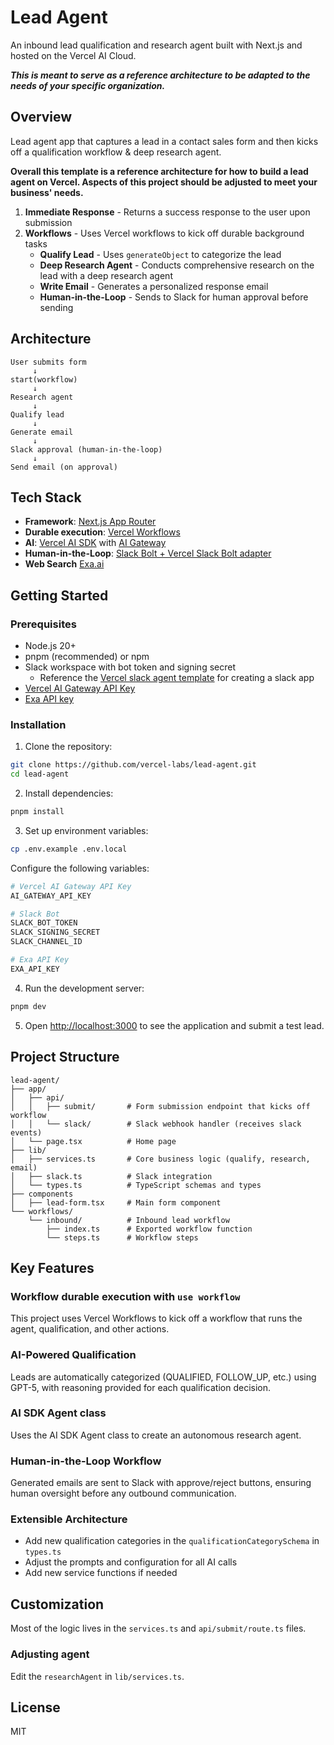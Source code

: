 # Lead Agent

An inbound lead qualification and research agent built with Next.js and hosted on the Vercel AI Cloud.

**_This is meant to serve as a reference architecture to be adapted to the needs of your specific organization._**

## Overview

Lead agent app that captures a lead in a contact sales form and then kicks off a qualification workflow & deep research agent.

**Overall this template is a reference architecture for how to build a lead agent on Vercel. Aspects of this project should be adjusted to meet your business' needs.**

1. **Immediate Response** - Returns a success response to the user upon submission
2. **Workflows** - Uses Vercel workflows to kick off durable background tasks
   - **Qualify Lead** - Uses `generateObject` to categorize the lead
   - **Deep Research Agent** - Conducts comprehensive research on the lead with a deep research agent
   - **Write Email** - Generates a personalized response email
   - **Human-in-the-Loop** - Sends to Slack for human approval before sending

## Architecture

```
User submits form
     ↓
start(workflow)
     ↓
Research agent
     ↓
Qualify lead
     ↓
Generate email
     ↓
Slack approval (human-in-the-loop)
     ↓
Send email (on approval)
```

## Tech Stack

- **Framework**: [Next.js App Router](https://nextjs.org)
- **Durable execution**: [Vercel Workflows](http://useworkflow.dev/)
- **AI**: [Vercel AI SDK](https://ai-sdk.dev/) with [AI Gateway](https://vercel.com/ai-gateway)
- **Human-in-the-Loop**: [Slack Bolt + Vercel Slack Bolt adapter](https://vercel.com/templates/ai/slack-agent-template)
- **Web Search** [Exa.ai](https://exa.ai/)

## Getting Started

### Prerequisites

- Node.js 20+
- pnpm (recommended) or npm
- Slack workspace with bot token and signing secret
  - Reference the [Vercel slack agent template](https://github.com/vercel-partner-solutions/slack-agent-template) for creating a slack app
- [Vercel AI Gateway API Key](https://vercel.com/d?to=%2F%5Bteam%5D%2F%7E%2Fai%2Fapi-keys%3Futm_source%3Dai_gateway_landing_page&title=Get+an+API+Key)
- [Exa API key](https://exa.ai/)

### Installation

1. Clone the repository:

```bash
git clone https://github.com/vercel-labs/lead-agent.git
cd lead-agent
```

2. Install dependencies:

```bash
pnpm install
```

3. Set up environment variables:

```bash
cp .env.example .env.local
```

Configure the following variables:

```bash
# Vercel AI Gateway API Key
AI_GATEWAY_API_KEY

# Slack Bot
SLACK_BOT_TOKEN
SLACK_SIGNING_SECRET
SLACK_CHANNEL_ID

# Exa API Key
EXA_API_KEY
```

4. Run the development server:

```bash
pnpm dev
```

5. Open [http://localhost:3000](http://localhost:3000) to see the application and submit a test lead.

## Project Structure

```
lead-agent/
├── app/
│   ├── api/
│   │   ├── submit/       # Form submission endpoint that kicks off workflow
│   │   └── slack/        # Slack webhook handler (receives slack events)
│   └── page.tsx          # Home page
├── lib/
│   ├── services.ts       # Core business logic (qualify, research, email)
│   ├── slack.ts          # Slack integration
│   └── types.ts          # TypeScript schemas and types
├── components
│   ├── lead-form.tsx     # Main form component
└── workflows/
    └── inbound/          # Inbound lead workflow
        ├── index.ts      # Exported workflow function
        └── steps.ts      # Workflow steps
```

## Key Features

### Workflow durable execution with `use workflow`

This project uses Vercel Workflows to kick off a workflow that runs the agent, qualification, and other actions.

### AI-Powered Qualification

Leads are automatically categorized (QUALIFIED, FOLLOW_UP, etc.) using GPT-5, with reasoning provided for each qualification decision.

### AI SDK Agent class

Uses the AI SDK Agent class to create an autonomous research agent.

### Human-in-the-Loop Workflow

Generated emails are sent to Slack with approve/reject buttons, ensuring human oversight before any outbound communication.

### Extensible Architecture

- Add new qualification categories in the `qualificationCategorySchema` in `types.ts`
- Adjust the prompts and configuration for all AI calls
- Add new service functions if needed

## Customization

Most of the logic lives in the `services.ts` and `api/submit/route.ts` files.

### Adjusting agent

Edit the `researchAgent` in `lib/services.ts`.

## License

MIT
